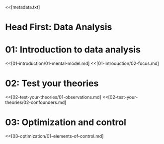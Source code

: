 <<[metadata.txt]

# Head First: Data Analysis

# 01: Introduction to data analysis
<<[01-introduction/01-mental-model.md]
<<[01-introduction/02-focus.md]


# 02: Test your theories
<<[02-test-your-theories/01-observations.md]
<<[02-test-your-theories/02-confounders.md]
<!--<<{folder/raw_file.html}-->

# 03: Optimization and control
<<[03-optimization/01-elements-of-control.md]
<!--<<{folder/raw_file.html}-->
